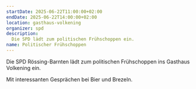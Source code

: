 ```yaml
---
startDate: 2025-06-22T11:00:00+02:00
endDate: 2025-06-22T14:00:00+02:00
location: gasthaus-volkening
organizer: spd
description:
  Die SPD lädt zum politischen Frühschoppen ein.
name: Politischer Frühschoppen
---
```


Die SPD Rössing-Barnten lädt zum politischen Frühschoppen ins Gasthaus Volkening ein.

Mit interessanten Gesprächen bei Bier und Brezeln.